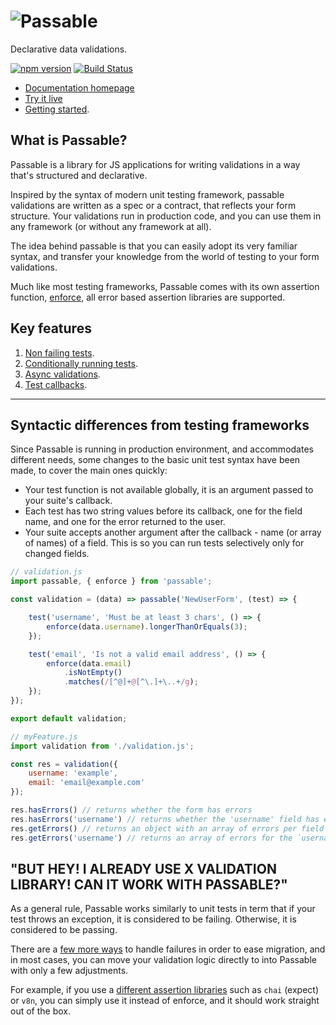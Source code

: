 # ![Passable](https://cdn.rawgit.com/fiverr/passable/master/docs/_assets/logo.png?raw=true "Passable")

Declarative data validations.

[![npm version](https://badge.fury.io/js/passable.svg)](https://badge.fury.io/js/passable) [![Build Status](https://travis-ci.org/fiverr/passable.svg?branch=master)](https://travis-ci.org/fiverr/passable)


- [Documentation homepage](https://fiverr.github.io/passable/)
- [Try it live](https://stackblitz.com/edit/passable-example?file=validate.js)
- [Getting started](getting_started/writing_tests).

## What is Passable?
Passable is a library for JS applications for writing validations in a way that's structured and declarative.

Inspired by the syntax of modern unit testing framework, passable validations are written as a spec or a contract, that reflects your form structure.
Your validations run in production code, and you can use them in any framework (or without any framework at all).

The idea behind passable is that you can easily adopt its very familiar syntax, and transfer your knowledge from the world of testing to your form validations.

Much like most testing frameworks, Passable comes with its own assertion function, [enforce](./enforce/README.md), all error based assertion libraries are supported.

## Key features
1. [Non failing tests](test/warn_only_tests).
2. [Conditionally running tests](test/specific).
3. [Async validations](test/async).
4. [Test callbacks](getting_started/callbacks).

---

## Syntactic differences from testing frameworks

Since Passable is running in production environment, and accommodates different needs, some changes to the basic unit test syntax have been made, to cover the main ones quickly:

- Your test function is not available globally, it is an argument passed to your suite's callback.
- Each test has two string values before its callback, one for the field name, and one for the error returned to the user.
- Your suite accepts another argument after the callback - name (or array of names) of a field. This is so you can run tests selectively only for changed fields.

```js
// validation.js
import passable, { enforce } from 'passable';

const validation = (data) => passable('NewUserForm', (test) => {

    test('username', 'Must be at least 3 chars', () => {
        enforce(data.username).longerThanOrEquals(3);
    });

    test('email', 'Is not a valid email address', () => {
        enforce(data.email)
            .isNotEmpty()
            .matches(/[^@]+@[^\.]+\..+/g);
    });
});

export default validation;
```

```js
// myFeature.js
import validation from './validation.js';

const res = validation({
    username: 'example',
    email: 'email@example.com'
});

res.hasErrors() // returns whether the form has errors
res.hasErrors('username') // returns whether the 'username' field has errors
res.getErrors() // returns an object with an array of errors per field
res.getErrors('username') // returns an array of errors for the `username` field
```

## "BUT HEY! I ALREADY USE X VALIDATION LIBRARY! CAN IT WORK WITH PASSABLE?"
As a general rule, Passable works similarly to unit tests in term that if your test throws an exception, it is considered to be failing. Otherwise, it is considered to be passing.

There are a [few more ways](test/how_to_fail) to handle failures in order to ease migration, and in most cases, you can move your validation logic directly to into Passable with only a few adjustments.

For example, if you use a [different assertion libraries](compatability/assertions) such as `chai` (expect) or `v8n`, you can simply use it instead of enforce, and it should work straight out of the box.
